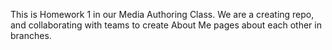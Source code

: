 This is Homework 1 in our Media Authoring Class. We are a creating repo, and collaborating with teams to create About Me pages about each other in branches.

